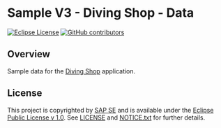 # Sample V3 - Diving Shop - Data

[![Eclipse License](http://img.shields.io/badge/license-Eclipse-brightgreen.svg)](LICENSE)
[![GitHub contributors](https://img.shields.io/github/contributors/dirigiblelabs/sample-v3-diving-shop-data.svg)](https://github.com/dirigiblelabs/sample-v3-diving-shop-data/graphs/contributors)


## Overview

Sample data for the [Diving Shop](https://github.com/dirigiblelabs/sample-v3-diving-shop/) application.

## License

This project is copyrighted by [SAP SE](http://www.sap.com/) and is available under the [Eclipse Public License v 1.0](https://www.eclipse.org/legal/epl-v10.html). See [LICENSE](LICENSE) and [NOTICE.txt](NOTICE.txt) for further details.
